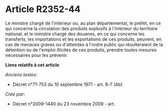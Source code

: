 # Article R2352-44

Le ministre chargé de l'intérieur ou, au plan départemental, le préfet, en ce qui concerne la circulation des produits
explosifs à l'intérieur du territoire national, et le ministre chargé des douanes, en ce qui concerne les transferts, les
importations et les exportations de ces produits, peuvent, en cas de menaces graves ou d'atteintes à l'ordre public qui
résulteraient de la détention ou de l'emploi illicites de ces produits, prendre toutes mesures nécessaires pour les prévenir.

**Liens relatifs à cet article**

_Anciens textes_:

  - Décret n°71-753 du 10 septembre 1971 - art. 8-7 (Ab)

_Créé par_:

  - Décret n°2009-1440 du 23 novembre 2009 - art.
